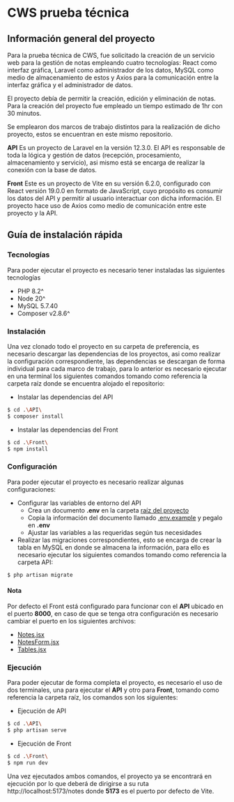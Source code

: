 # CWS prueba técnica

## Información general del proyecto

Para la prueba técnica de CWS, fue solicitado la creación de un servicio web para la gestión de notas empleando cuatro tecnologías: React como interfaz gráfica, Laravel como administrador de los datos, MySQL como medio de almacenamiento de estos y Axios para la comunicación entre la interfaz gráfica y el administrador de datos.

El proyecto debía de permitir la creación, edición y eliminación de notas.
Para la creación del proyecto fue empleado un tiempo estimado de 1hr con 30 minutos.

Se emplearon dos marcos de trabajo distintos para la realización de dicho proyecto, estos se encuentran en este mismo repositorio.

**API**
Es un proyecto de Laravel en la versión 12.3.0. El API es responsable de toda la lógica y gestión de datos (recepción, procesamiento, almacenamiento y servicio), asi mismo está se encarga de realizar la conexión con la base de datos.

**Front**
Este es un proyecto de Vite en su versión 6.2.0, configurado con React versión 19.0.0 en formato de JavaScript, cuyo propósito es consumir los datos del API y permitir al usuario interactuar con dicha información. El proyecto hace uso de Axios como medio de comunicación entre este proyecto y la API.

## Guía de instalación rápida

### Tecnologías

Para poder ejecutar el proyecto es necesario tener instaladas las siguientes tecnologías

- PHP 8.2^
- Node 20^
- MySQL 5.7.40
- Composer v2.8.6^

### Instalación

Una vez clonado todo el proyecto en su carpeta de preferencia, es necesario descargar las dependencias de los proyectos, asi como realizar la configuración correspondiente, las dependencias se descargan de forma individual para cada marco de trabajo, para lo anterior es necesario ejecutar en una terminal los siguientes comandos tomando como referencia la carpeta raíz donde se encuentra alojado el repositorio:

- Instalar las dependencias del API

```bash
$ cd .\API\
$ composer install
```

- Instalar las dependencias del Front

```bash
$ cd .\Front\
$ npm install
```

### Configuración

Para poder ejecutar el proyecto es necesario realizar algunas configuraciones:

- Configurar las variables de entorno del API
  - Crea un documento **.env** en la carpeta [raíz del proyecto](/API)
  - Copia la información del documento llamado [.env.example](/API/.env.example) y pegalo en **.env**
  - Ajustar las variables a las requeridas según tus necesidades
- Realizar las migraciones correspondientes, esto se encarga de crear la tabla en MySQL en donde se almacena la información, para ello es necesario ejecutar los siguientes comandos tomando como referencia la carpeta API:

```bash
$ php artisan migrate
```

#### Nota

Por defecto el Front está configurado para funcionar con el **API** ubicado en el puerto **8000**, en caso de que se tenga otra configuración es necesario cambiar el puerto en los siguientes archivos:

- [Notes.jsx](/Front/src/components/pages/Notes.jsx)
- [NotesForm.jsx](/Front/src/components/templates/NotesForm.jsx)
- [Tables.jsx](/Front/src/components/templates/Tables.jsx)

### Ejecución

Para poder ejecutar de forma completa el proyecto, es necesario el uso de dos terminales, una para ejecutar el **API** y otro para **Front**, tomando como referencia la carpeta raíz, los comandos son los siguientes:

- Ejecución de API

```bash
$ cd .\API\
$ php artisan serve
```

- Ejecución de Front

```bash
$ cd .\Front\
$ npm run dev
```

Una vez ejecutados ambos comandos, el proyecto ya se encontrará en ejecución por lo que deberá de dirigirse a su ruta http://localhost:5173/notes donde **5173** es el puerto por defecto de Vite.
